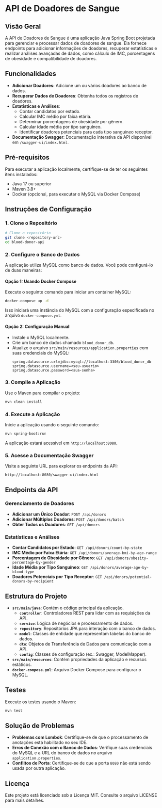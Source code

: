 # API de Doadores de Sangue

## Visão Geral
A API de Doadores de Sangue é uma aplicação Java Spring Boot projetada para gerenciar e processar dados de doadores de sangue. Ela fornece endpoints para adicionar informações de doadores, recuperar estatísticas e realizar análises avançadas de dados, como cálculo de IMC, porcentagens de obesidade e compatibilidade de doadores.

## Funcionalidades
- **Adicionar Doadores**: Adicione um ou vários doadores ao banco de dados.
- **Recuperar Dados de Doadores**: Obtenha todos os registros de doadores.
- **Estatísticas e Análises**:
  - Contar candidatos por estado.
  - Calcular IMC médio por faixa etária.
  - Determinar porcentagens de obesidade por gênero.
  - Calcular idade média por tipo sanguíneo.
  - Identificar doadores potenciais para cada tipo sanguíneo receptor.
- **Documentação Swagger**: Documentação interativa da API disponível em `/swagger-ui/index.html`.

## Pré-requisitos
Para executar a aplicação localmente, certifique-se de ter os seguintes itens instalados:
- Java 17 ou superior
- Maven 3.8+
- Docker (opcional, para executar o MySQL via Docker Compose)

## Instruções de Configuração

### 1. Clone o Repositório
```bash
# Clone o repositório
git clone <repository-url>
cd blood-donor-api
```

### 2. Configure o Banco de Dados
A aplicação utiliza MySQL como banco de dados. Você pode configurá-lo de duas maneiras:

#### Opção 1: Usando Docker Compose
Execute o seguinte comando para iniciar um container MySQL:
```bash
docker-compose up -d
```
Isso iniciará uma instância do MySQL com a configuração especificada no arquivo `docker-compose.yml`.

#### Opção 2: Configuração Manual
- Instale o MySQL localmente.
- Crie um banco de dados chamado `blood_donor_db`.
- Atualize o arquivo `src/main/resources/application.properties` com suas credenciais do MySQL:
  ```properties
  spring.datasource.url=jdbc:mysql://localhost:3306/blood_donor_db
  spring.datasource.username=<seu-usuario>
  spring.datasource.password=<sua-senha>
  ```

### 3. Compile a Aplicação
Use o Maven para compilar o projeto:
```bash
mvn clean install
```

### 4. Execute a Aplicação
Inicie a aplicação usando o seguinte comando:
```bash
mvn spring-boot:run
```

A aplicação estará acessível em `http://localhost:8080`.

### 5. Acesse a Documentação Swagger
Visite a seguinte URL para explorar os endpoints da API:
```
http://localhost:8080/swagger-ui/index.html
```

## Endpoints da API

### Gerenciamento de Doadores
- **Adicionar um Único Doador**: `POST /api/donors`
- **Adicionar Múltiplos Doadores**: `POST /api/donors/batch`
- **Obter Todos os Doadores**: `GET /api/donors`

### Estatísticas e Análises
- **Contar Candidatos por Estado**: `GET /api/donors/count-by-state`
- **IMC Médio por Faixa Etária**: `GET /api/donors/average-bmi-by-age-range`
- **Porcentagem de Obesidade por Gênero**: `GET /api/donors/obesity-percentage-by-gender`
- **Idade Média por Tipo Sanguíneo**: `GET /api/donors/average-age-by-blood-type`
- **Doadores Potenciais por Tipo Receptor**: `GET /api/donors/potential-donors-by-recipient`

## Estrutura do Projeto
- **`src/main/java`**: Contém o código principal da aplicação.
  - **`controller`**: Controladores REST para lidar com as requisições da API.
  - **`service`**: Lógica de negócios e processamento de dados.
  - **`repository`**: Repositórios JPA para interação com o banco de dados.
  - **`model`**: Classes de entidade que representam tabelas do banco de dados.
  - **`dto`**: Objetos de Transferência de Dados para comunicação com a API.
  - **`config`**: Classes de configuração (ex.: Swagger, ModelMapper).
- **`src/main/resources`**: Contém propriedades da aplicação e recursos estáticos.
- **`docker-compose.yml`**: Arquivo Docker Compose para configurar o MySQL.

## Testes
Execute os testes usando o Maven:
```bash
mvn test
```

## Solução de Problemas
- **Problemas com Lombok**: Certifique-se de que o processamento de anotações está habilitado no seu IDE.
- **Erros de Conexão com o Banco de Dados**: Verifique suas credenciais do MySQL e a URL do banco de dados no arquivo `application.properties`.
- **Conflitos de Porta**: Certifique-se de que a porta `8080` não está sendo usada por outra aplicação.

## Licença
Este projeto está licenciado sob a Licença MIT. Consulte o arquivo LICENSE para mais detalhes.
